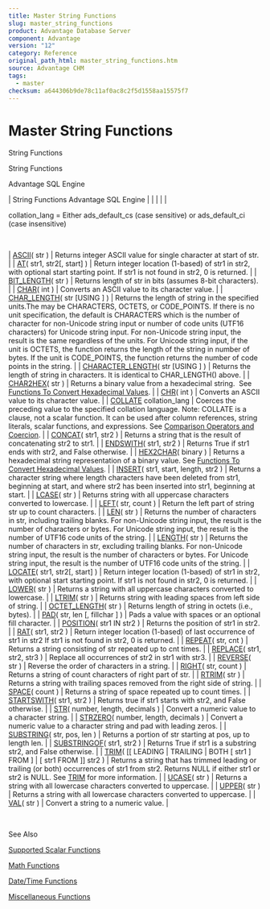```yaml
---
title: Master String Functions
slug: master_string_functions
product: Advantage Database Server
component: Advantage
version: "12"
category: Reference
original_path_html: master_string_functions.htm
source: Advantage CHM
tags:
  - master
checksum: a644306b9de78c11af0ac8c2f5d1558aa15575f7
---
```


# Master String Functions

String Functions

String Functions

Advantage SQL Engine

| String Functions  Advantage SQL Engine |  |  |  |  |

collation\_lang = Either ads\_default\_cs (case sensitive) or ads\_default\_ci (case insensitive)

 

| [ASCII](master_ascii.md)( str ) | Returns integer ASCII value for single character at start of str. |
| [AT](master_at.md)( str1, str2[, start] ) | Return integer location (1-based) of str1 in str2, with optional start starting point.  If str1 is not found in str2, 0 is returned. |
| [BIT\_LENGTH](master_bit_length.md)( str ) | Returns length of str in bits (assumes 8-bit characters). |
| [CHAR](master_char.md)( int ) | Converts an ASCII value to its character value. |
| [CHAR\_LENGTH](master_char_length.md)( str [USING <unit>] ) | Returns the length of string in the specified units.The <unit> may be CHARACTERS, OCTETS, or CODE\_POINTS. If there is no unit specification, the default is CHARACTERS which is the number of character for non-Unicode string input or number of code units (UTF16 characters) for Unicode string input. For non-Unicode string input, the result is the same regardless of the units. For Unicode string input, if the unit is OCTETS, the function returns the length of the string in number of bytes. If the unit is CODE\_POINTS, the function returns the number of code points in the string. |
| [CHARACTER\_LENGTH](master_char_length.md)( str [USING <unit>] ) | Returns the length of string in characters. It is identical to CHAR\_LENGTH() above. |
| [CHAR2HEX](master_char2hex.md)( str ) | Returns a binary value from a hexadecimal string.  See [Functions To Convert Hexadecimal Values](master_functions_to_convert_hexadecim.md). |
| [CHR](master_chr.md)( int ) | Converts an ASCII value to its character value. |
| [COLLATE](master_collate.md) collation\_lang | Coerces the preceding value to the specified collation language. Note: COLLATE is a clause, not a scalar function. It can be used after column references, string literals, scalar functions, and expressions. See [Comparison Operators and Coercion](master_case_insensitive_field_type.md#comparison_operators_and_coercion). |
| [CONCAT](master_concat.md)( str1, str2 ) | Returns a string that is the result of concatenating str2 to str1. |
| [ENDSWITH](master_endswith.md)( str1, str2 ) | Returns True if str1 ends with str2, and False otherwise. |
| [HEX2CHAR](master_hex2char.md)( binary ) | Returns a hexadecimal string representation of a binary value. See [Functions To Convert Hexadecimal Values](master_functions_to_convert_hexadecim.md). |
| [INSERT](master_insert_scalar.md)( str1, start, length, str2 ) | Returns a character string where length characters have been deleted from str1, beginning at start, and where str2 has been inserted into str1, beginning at start. |
| [LCASE](master_lower.md)( str ) | Returns string with all uppercase characters converted to lowercase. |
| [LEFT](master_left.md)( str, count ) | Return the left part of string str up to count characters. |
| [LEN](master_len.md)( str ) | Returns the number of characters in str, including trailing blanks. For non-Unicode string input, the result is the number of characters or bytes. For Unicode string input, the result is the number of UTF16 code units of the string. |
| [LENGTH](master_length.md)( str ) | Returns the number of characters in str, excluding trailing blanks. For non-Unicode string input, the result is the number of characters or bytes. For Unicode string input, the result is the number of UTF16 code units of the string. |
| [LOCATE](master_at.md)( str1, str2[, start] ) | Return integer location (1-based) of str1 in str2, with optional start starting point.  If str1 is not found in str2, 0 is returned. |
| [LOWER](master_lower.md)( str ) | Returns a string with all uppercase characters converted to lowercase. |
| [LTRIM](master_ltrim.md)( str ) | Returns string with leading spaces from <removed> left side of string. |
| [OCTET\_LENGTH](master_octet_length.md)( str ) | Returns length of string in octets (i.e., bytes). |
| [PAD](master_pad.md)( str, len [, fillchar ] ) | Pads a value with spaces or an optional fill character. |
| [POSITION](master_position.md)( str1 IN str2 ) | Returns the position of str1 in str2. |
| [RAT](master_rat.md)( str1, str2 ) | Return integer location (1-based) of last occurrence of str1 in str2  If str1 is not found in str2, 0 is returned. |
| [REPEAT](master_repeat.md)( str, cnt ) | Returns a string consisting of str repeated up to cnt times. |
| [REPLACE](master_replace.md)( str1, str2, str3 ) | Replace all occurrences of str2 in str1 with str3. |
| [REVERSE](master_reverse.md)( str ) | Reverse the order of characters in a string. |
| [RIGHT](master_right.md)( str, count ) | Returns a string of count characters of right part of str. |
| [RTRIM](master_rtrim.md)( str ) | Returns a string with trailing spaces removed from the right side of string. |
| [SPACE](master_space.md)( count ) | Returns a string of space repeated up to count times. |
| [STARTSWITH](master_startswith.md)( str1, str2 ) | Returns true if str1 starts with str2, and False otherwise. |
| [STR](master_str.md)( number, length, decimals ) | Convert a numeric value to a character string. |
| [STRZERO](master_strzero.md)( number, length, decimals ) | Convert a numeric value to a character string and pad with leading zeros. |
| [SUBSTRING](master_substring.md)( str, pos, len ) | Returns a portion of str starting at pos, up to length len. |
| [SUBSTRINGOF](master_substringof.md)( str1, str2 ) | Returns True if str1 is a substring str2, and False otherwise. |
| [TRIM](master_trim.md)( [[ LEADING | TRAILING | BOTH [ str1 ] FROM ] | [ str1 FROM ]] str2 ) | Returns a string that has trimmed leading or trailing (or both) occurrences of str1 from str2. Returns NULL if either str1 or str2 is NULL. See [TRIM](master_trim_sql_scalar.md) for more information. |
| [UCASE](master_upper.md)( str ) | Returns a string with all lowercase characters converted to uppercase. |
| [UPPER](master_upper.md)( str ) | Returns a string with all lowercase characters converted to uppercase. |
| [VAL](master_val.md)( str ) | Convert a string to a numeric value. |

 

See Also

[Supported Scalar Functions](master_supported_scalar_functions.md)

[Math Functions](master_math_functions.md)

[Date/Time Functions](master_date_time_functions.md)

[Miscellaneous Functions](master_miscellaneous_functions.md)

